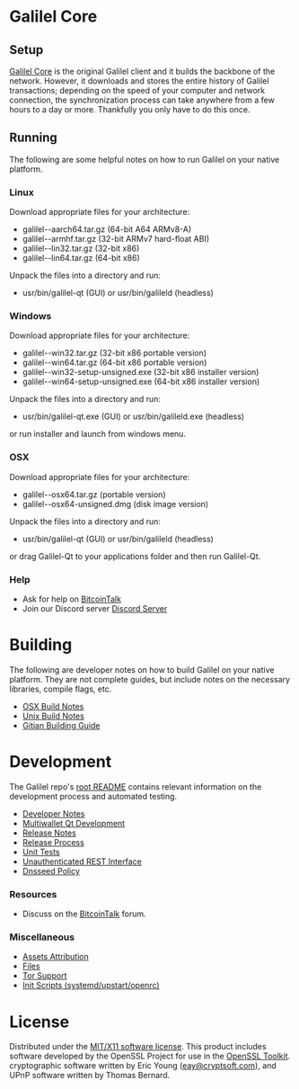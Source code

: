 # Galilel Core

## Setup

[Galilel Core](https://galilel.org/wallet) is the original Galilel client and it builds the backbone of the network. However, it downloads and stores the entire history of Galilel transactions; depending on the speed of your computer and network connection, the synchronization process can take anywhere from a few hours to a day or more. Thankfully you only have to do this once.

## Running

The following are some helpful notes on how to run Galilel on your native platform.

### Linux

Download appropriate files for your architecture:

* galilel-<version>-aarch64.tar.gz (64-bit A64 ARMv8-A)
* galilel-<version>-armhf.tar.gz (32-bit ARMv7 hard-float ABI)
* galilel-<version>-lin32.tar.gz (32-bit x86)
* galilel-<version>-lin64.tar.gz (64-bit x86)

Unpack the files into a directory and run:

* usr/bin/galilel-qt (GUI) or usr/bin/galileld (headless)

### Windows

Download appropriate files for your architecture:

* galilel-<version>-win32.tar.gz (32-bit x86 portable version)
* galilel-<version>-win64.tar.gz (64-bit x86 portable version)
* galilel-<version>-win32-setup-unsigned.exe (32-bit x86 installer version)
* galilel-<version>-win64-setup-unsigned.exe (64-bit x86 installer version)

Unpack the files into a directory and run:

* usr/bin/galilel-qt.exe (GUI) or usr/bin/galileld.exe (headless)

or run installer and launch from windows menu.

### OSX

Download appropriate files for your architecture:

* galilel-<version>-osx64.tar.gz (portable version)
* galilel-<version>-osx64-unsigned.dmg (disk image version)

Unpack the files into a directory and run:

* usr/bin/galilel-qt (GUI) or usr/bin/galileld (headless)

or drag Galilel-Qt to your applications folder and then run Galilel-Qt.

### Help

* Ask for help on [BitcoinTalk](https://bitcointalk.org/index.php?topic=4238243)
* Join our Discord server [Discord Server](https://discord.galilel.org)

# Building

The following are developer notes on how to build Galilel on your native platform. They are not complete guides, but include notes on the necessary libraries, compile flags, etc.

* [OSX Build Notes](build-osx.md)
* [Unix Build Notes](build-unix.md)
* [Gitian Building Guide](gitian-building.md)

# Development

The Galilel repo's [root README](https://github.com/Galilel-Project/galilel/blob/master/README.md) contains relevant information on the development process and automated testing.

* [Developer Notes](developer-notes.md)
* [Multiwallet Qt Development](multiwallet-qt.md)
* [Release Notes](release-notes.md)
* [Release Process](release-process.md)
* [Unit Tests](unit-tests.md)
* [Unauthenticated REST Interface](REST-interface.md)
* [Dnsseed Policy](dnsseed-policy.md)

### Resources

* Discuss on the [BitcoinTalk](https://bitcointalk.org/index.php?topic=4238243) forum.

### Miscellaneous

* [Assets Attribution](assets-attribution.md)
* [Files](files.md)
* [Tor Support](tor.md)
* [Init Scripts (systemd/upstart/openrc)](init.md)

# License

Distributed under the [MIT/X11 software license](http://www.opensource.org/licenses/mit-license.php).
This product includes software developed by the OpenSSL Project for use in the [OpenSSL Toolkit](https://www.openssl.org/).
cryptographic software written by Eric Young ([eay@cryptsoft.com](mailto:eay@cryptsoft.com)), and UPnP software written by Thomas Bernard.

